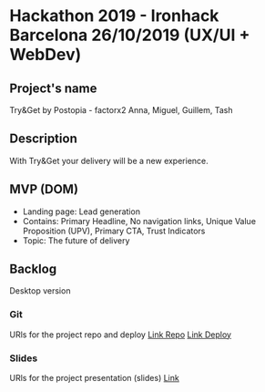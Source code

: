 # Hackathon 2019 - Ironhack Barcelona 26/10/2019 (UX/UI + WebDev)

## Project's name

Try&Get by Postopia - factorx2
Anna, Miguel, Guillem, Tash

## Description

With Try&Get your delivery will be a new experience.

## MVP (DOM)

- Landing page: Lead generation
- Contains: Primary Headline, No navigation links, Unique Value Proposition (UPV), Primary CTA, Trust Indicators
- Topic: The future of delivery

## Backlog

Desktop version

### Git

URls for the project repo and deploy
[Link Repo](https://github.com/guillemmoreso/factorx2)
[Link Deploy](https://guillemmoreso.github.io/factorx2/)

### Slides

URls for the project presentation (slides)
[Link](https://docs.google.com/presentation/d/1xhCP68Jw5f5157ljzdNVBZmhacRtlGrN1BTg2v5D6P0/edit)
